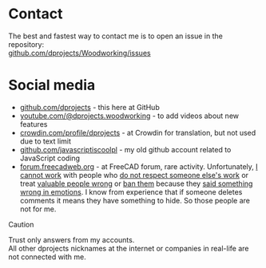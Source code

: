 # Contact

The best and fastest way to contact me is to open an issue in the repository: <br> 
[github.com/dprojects/Woodworking/issues](https://github.com/dprojects/Woodworking/issues)

# Social media

* [github.com/dprojects](https://github.com/dprojects) - this here at GitHub
* [youtube.com/@dprojects.woodworking](https://www.youtube.com/@dprojects.woodworking/videos) - to add videos about new features
* [crowdin.com/profile/dprojects](https://crowdin.com/profile/dprojects) - at Crowdin for translation, but not used due to text limit
* [github.com/javascriptiscoolpl](https://github.com/javascriptiscoolpl) - my old github account related to JavaScript coding
* [forum.freecadweb.org](https://forum.freecadweb.org/search.php?author_id=13594&sr=posts) - at FreeCAD forum, rare activity. Unfortunately, [I cannot work](https://forum.freecad.org/viewtopic.php?p=834597#p834597) with people who [do not respect someone else's work](https://forum.freecad.org/viewtopic.php?p=757118#p757118) or treat [valuable people wrong](https://forum.freecad.org/viewtopic.php?p=831480#p831480) or [ban them](https://forum.freecad.org/viewtopic.php?t=86110) because they [said something wrong in emotions](https://web.archive.org/web/20250617175335/https://github.com/FreeCAD/FreeCAD/issues/22038). I know from experience that if someone deletes comments it means they have something to hide. So those people are not for me.

> [!CAUTION]
> Trust only answers from my accounts. <br>
> All other dprojects nicknames at the internet or companies in real-life are not connected with me.
